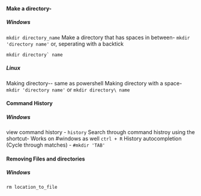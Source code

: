 
#### Make a directory-
##### Windows
`mkdir directory_name` 
Make a directory that has spaces in between-
`mkdir 'directory name'`
or, seperating with a backtick
```
mkdir directory` name
```
##### Linux
Making directory-- same as powershell
Making directory with a space-
`mkdir 'directory name'`
or
`mkdir directory\ name`
#### Command History
##### Windows
view command history -
`history`
Search through command histroy using the shortcut-
Works on #windows as well
`ctrl + R`
History autocompletion (Cycle through matches) - 
`#mkdir 'TAB'`

#### Removing Files and directories
##### Windows
`rm location_to_file`
